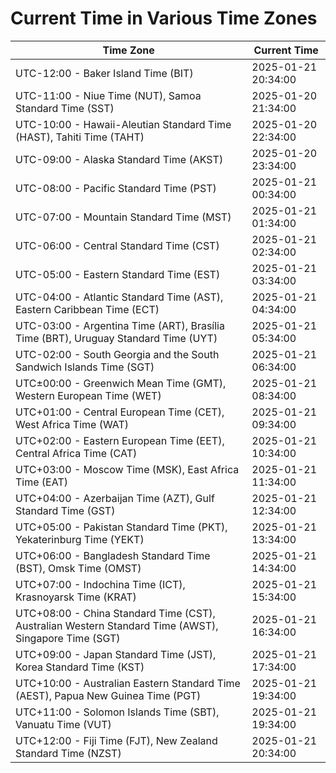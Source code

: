 # Current Time in Various Time Zones

| Time Zone | Current Time |
|-----------|--------------|
| UTC-12:00 - Baker Island Time (BIT) | 2025-01-21 20:34:00 |
| UTC-11:00 - Niue Time (NUT), Samoa Standard Time (SST) | 2025-01-20 21:34:00 |
| UTC-10:00 - Hawaii-Aleutian Standard Time (HAST), Tahiti Time (TAHT) | 2025-01-20 22:34:00 |
| UTC-09:00 - Alaska Standard Time (AKST) | 2025-01-20 23:34:00 |
| UTC-08:00 - Pacific Standard Time (PST) | 2025-01-21 00:34:00 |
| UTC-07:00 - Mountain Standard Time (MST) | 2025-01-21 01:34:00 |
| UTC-06:00 - Central Standard Time (CST) | 2025-01-21 02:34:00 |
| UTC-05:00 - Eastern Standard Time (EST) | 2025-01-21 03:34:00 |
| UTC-04:00 - Atlantic Standard Time (AST), Eastern Caribbean Time (ECT) | 2025-01-21 04:34:00 |
| UTC-03:00 - Argentina Time (ART), Brasília Time (BRT), Uruguay Standard Time (UYT) | 2025-01-21 05:34:00 |
| UTC-02:00 - South Georgia and the South Sandwich Islands Time (SGT) | 2025-01-21 06:34:00 |
| UTC±00:00 - Greenwich Mean Time (GMT), Western European Time (WET) | 2025-01-21 08:34:00 |
| UTC+01:00 - Central European Time (CET), West Africa Time (WAT) | 2025-01-21 09:34:00 |
| UTC+02:00 - Eastern European Time (EET), Central Africa Time (CAT) | 2025-01-21 10:34:00 |
| UTC+03:00 - Moscow Time (MSK), East Africa Time (EAT) | 2025-01-21 11:34:00 |
| UTC+04:00 - Azerbaijan Time (AZT), Gulf Standard Time (GST) | 2025-01-21 12:34:00 |
| UTC+05:00 - Pakistan Standard Time (PKT), Yekaterinburg Time (YEKT) | 2025-01-21 13:34:00 |
| UTC+06:00 - Bangladesh Standard Time (BST), Omsk Time (OMST) | 2025-01-21 14:34:00 |
| UTC+07:00 - Indochina Time (ICT), Krasnoyarsk Time (KRAT) | 2025-01-21 15:34:00 |
| UTC+08:00 - China Standard Time (CST), Australian Western Standard Time (AWST), Singapore Time (SGT) | 2025-01-21 16:34:00 |
| UTC+09:00 - Japan Standard Time (JST), Korea Standard Time (KST) | 2025-01-21 17:34:00 |
| UTC+10:00 - Australian Eastern Standard Time (AEST), Papua New Guinea Time (PGT) | 2025-01-21 19:34:00 |
| UTC+11:00 - Solomon Islands Time (SBT), Vanuatu Time (VUT) | 2025-01-21 19:34:00 |
| UTC+12:00 - Fiji Time (FJT), New Zealand Standard Time (NZST) | 2025-01-21 20:34:00 |
